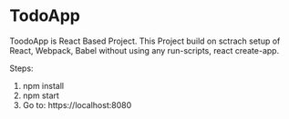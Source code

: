 # TodoApp

ToodoApp is React Based Project. This Project build on sctrach setup of React, Webpack, Babel without using any run-scripts, react create-app.

 Steps: 
 1) npm install
 2) npm start
 3) Go to: https://localhost:8080
